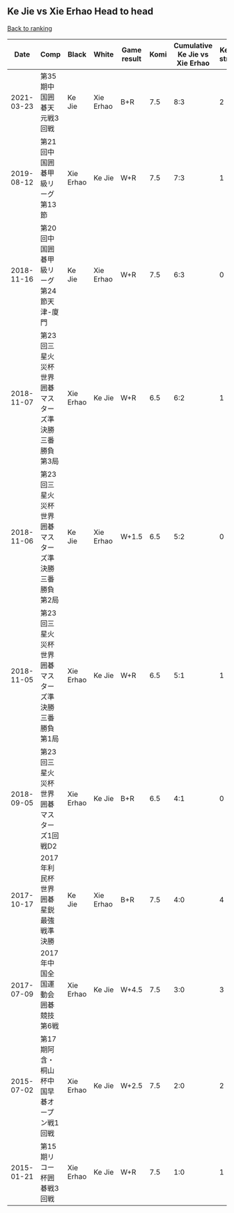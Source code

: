 ## Ke Jie vs Xie Erhao Head to head

[Back to ranking](../../index.md)




| **Date** | **Comp** | **Black** | **White** | **Game result** | **Komi** | **Cumulative Ke Jie vs Xie Erhao** | **Ke Jie streak** | **Xie Erhao streak** | 
| --- | --- | --- | --- | --- | --- | --- | --- | --- |
| 2021-03-23 | 第35期中国囲碁天元戦3回戦 | Ke Jie | Xie Erhao | B+R | 7.5 | 8:3 | 2 | 0 | 
| 2019-08-12 | 第21回中国囲碁甲級リーグ第13節 | Xie Erhao | Ke Jie | W+R | 7.5 | 7:3 | 1 | 0 | 
| 2018-11-16 | 第20回中国囲碁甲級リーグ第24節天津-廈門 | Ke Jie | Xie Erhao | W+R | 7.5 | 6:3 | 0 | 1 | 
| 2018-11-07 | 第23回三星火災杯世界囲碁マスターズ準決勝三番勝負第3局 | Xie Erhao | Ke Jie | W+R | 6.5 | 6:2 | 1 | 0 | 
| 2018-11-06 | 第23回三星火災杯世界囲碁マスターズ準決勝三番勝負第2局 | Ke Jie | Xie Erhao | W+1.5 | 6.5 | 5:2 | 0 | 1 | 
| 2018-11-05 | 第23回三星火災杯世界囲碁マスターズ準決勝三番勝負第1局 | Xie Erhao | Ke Jie | W+R | 6.5 | 5:1 | 1 | 0 | 
| 2018-09-05 | 第23回三星火災杯世界囲碁マスターズ1回戦D2 | Xie Erhao | Ke Jie | B+R | 6.5 | 4:1 | 0 | 1 | 
| 2017-10-17 | 2017年利民杯世界囲碁星鋭最強戦準決勝 | Ke Jie | Xie Erhao | B+R | 7.5 | 4:0 | 4 | 0 | 
| 2017-07-09 | 2017年中国全国運動会囲碁競技第6戦 | Xie Erhao | Ke Jie | W+4.5 | 7.5 | 3:0 | 3 | 0 | 
| 2015-07-02 | 第17期阿含・桐山杯中国早碁オープン戦1回戦 | Xie Erhao | Ke Jie | W+2.5 | 7.5 | 2:0 | 2 | 0 | 
| 2015-01-21 | 第15期リコー杯囲碁戦3回戦 | Xie Erhao | Ke Jie | W+R | 7.5 | 1:0 | 1 | 0 |




